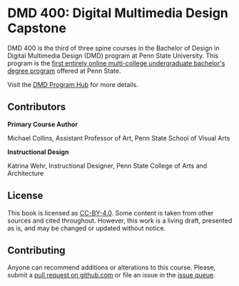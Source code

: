 # DMD 400: Digital Multimedia Design Capstone

DMD 400 is the third of three spine courses in the Bachelor of Design in Digital Multimedia Design (DMD) program at Penn State University. This program is the [first entirely online multi-college undergraduate bachelor's degree program](https://artsandarchitecture.psu.edu/news/e-learning-institute-launches-digital-multimedia-design-online-degree) offered at Penn State.

Visit the [DMD Program Hub](http://dmd.psu.edu/) for more details.



## Contributors

**Primary Course Author**

Michael Collins, Assistant Professor of Art, Penn State School of Visual Arts

**Instructional Design**

Katrina Wehr, Instructional Designer, Penn State College of Arts and Architecture

## License

This book is licensed as [CC-BY-4.0](https://creativecommons.org/licenses/by/4.0/). Some content is taken from other sources and cited throughout. However, this work is a living draft, presented as is, and may be changed or updated without notice.

## Contributing

Anyone can recommend additions or alterations to this course. Please, submit a [pull request on github.com](https://github.com/dmd-program/dmd-400-master) or file an issue in the [issue queue](https://github.com/dmd-program/dmd-400-master/issues).
